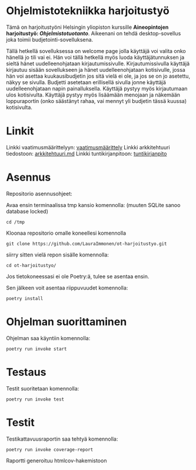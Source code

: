 # Ohjelmistotekniikka harjoitustyö

Tämä on harjoitustyöni Helsingin yliopiston kurssille **Aineopintojen harjoitustyö: _Ohjelmistotuotanto_**.
Aikeenani on tehdä desktop-sovellus joka toimii budjetointi-sovelluksena.

Tällä hetkellä sovelluksessa on welcome page jolla käyttäjä voi valita onko hänellä jo tili vai ei.
Hän voi tällä hetkellä myös luoda käyttäjätunnuksen ja sieltä hänet uudelleenohjataan kirjautumissivulle.
Kirjautumissivulla käyttäjä kirjautuu sisään sovellukseen ja hänet uudelleenohjataan kotisivulle,
jossa hän voi asettaa kuukausibudjetin jos sitä vielä ei ole, ja jos se on jo asetettu, näkyy se sivulla.
Budjetti asetetaan erillisellä sivulla jonne käyttäjä uudelleenohjataan napin painalluksella.
Käyttäjä pystyy myös kirjautumaan ulos kotisivulta. Käyttäjä pystyy myös lisäämään menojaan ja näkemään loppuraportin (onko säästänyt rahaa, vai mennyt yli budjetin tässä kuussa) kotisivulta.

# Linkit

Linkki vaatimusmäärittelyyn: [vaatimusmäärittely](https://github.com/LauraImmonen/ot-harjoitustyo/blob/master/dokumentaatio/vaatimusmaarittely.md)
Linkki arkkitehtuuri tiedostoon: [arkkitehtuuri.md](https://github.com/LauraImmonen/ot-harjoitustyo/blob/master/dokumentaatio/arkkitehtuuri.md)
Linkki tuntikirjanpitoon: [tuntikirjanpito](https://github.com/LauraImmonen/ot-harjoitustyo/blob/master/dokumentaatio/tuntikirjanpito.md)

# Asennus

Repositorio asennusohjeet:

Avaa ensin terminaalissa tmp kansio komennolla: (muuten SQLite sanoo database locked)

```
cd /tmp
```

Kloonaa repositorio omalle koneellesi komennolla

```
git clone https://github.com/LauraImmonen/ot-harjoitustyo.git
```

siirry sitten vielä repon sisälle komennolla:

```
cd ot-harjoitustyo/
```

Jos tietokoneessasi ei ole Poetry:ä, tulee se asentaa ensin.

Sen jälkeen voit asentaa riippuvuudet komennolla:

```
poetry install
```

# Ohjelman suorittaminen

Ohjelman saa käyntiin komennolla:

```
poetry run invoke start
```

# Testaus

Testit suoritetaan komennolla:

```
poetry run invoke test
```

# Testit

Testikattavuusraportin saa tehtyä komennolla:

```
poetry run invoke coverage-report
```

Raportti generoituu htmlcov-hakemistoon
